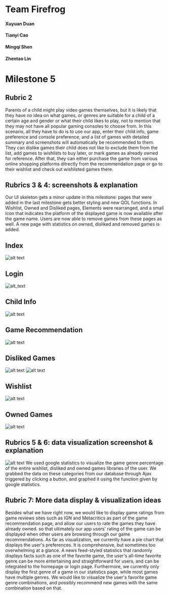 # Team Firefrog
#### Xuyuan Duan
#### Tianyi Cao
#### Mingqi Shen
#### Zhentao Lin  

# Milestone 5
## Rubric 2 
Parents of a child might play video games themselves, but it is likely that they have no idea on what games, or genres are suitable for a child of a certain age and gender or what their child likes to play, not to mention that they may not have all popular gaming consoles to choose from. In this scenario, all they have to do is to use our app, enter their child info, game preference and console preference, and a list of games with detailed summary and screenshots will automatically be recommended to them. They can dislike games their child does not like to exclude them from the list, add games to wishlists to buy later, or mark games as already owned for reference. After that, they can either purchase the game from various online shopping platforms ditrectly from the recommendation page or go to their wishlist and check out wishlisted games there. 
## Rubrics 3 & 4: screenshots & explanation
Our UI skeleton gets a minor update in this milestone: pages that were added in the last milestone gets better styling and new QOL functions. In Wishlist, Owned and Disliked pages, Elements were rearranged, and a small icon that indicates the platform of the displayed game is now available after the game name. Users are now able to remove games from these pages as well. A new page with statistics on owned, disliked and removed games is added.
## Index

![alt text](https://github.com/mis046/COGS121_SP19_MS-ZL-TC-XD/blob/ms4/ms4_screenshots/Screen%20Shot%202019-05-22%20at%2010.32.26%20AM.png)

## Login

![alt_text](https://github.com/mis046/COGS121_SP19_MS-ZL-TC-XD/blob/ms4/ms4_screenshots/Screen%20Shot%202019-05-22%20at%2010.33.12%20AM.png)

## Child Info

![alt text](https://github.com/mis046/COGS121_SP19_MS-ZL-TC-XD/blob/ms4/ms4_screenshots/Screen%20Shot%202019-05-22%20at%2010.33.52%20AM.png)

## Game Recommendation

![alt text](https://github.com/mis046/COGS121_SP19_MS-ZL-TC-XD/blob/ms4/ms4_screenshots/Screen%20Shot%202019-05-22%20at%2010.42.29%20AM.png)

## Disliked Games
![alt text](https://github.com/mis046/COGS121_SP19_MS-ZL-TC-XD/blob/ms5/ms5_screenshots/dislike.png)
![alt text](https://github.com/mis046/COGS121_SP19_MS-ZL-TC-XD/blob/ms5/ms5_screenshots/owned-2.png)

## Wishlist
![alt text](https://github.com/mis046/COGS121_SP19_MS-ZL-TC-XD/blob/ms5/ms5_screenshots/wishlist.png)

## Owned Games
![alt text](https://github.com/mis046/COGS121_SP19_MS-ZL-TC-XD/blob/ms5/ms5_screenshots/owned.png)

## Rubrics 5 & 6: data visualization screenshot & explanation

![alt text](https://github.com/mis046/COGS121_SP19_MS-ZL-TC-XD/blob/ms5/ms5_screenshots/statistics.png)
We used google statistics to visualize the game genre percentage of the entire wishlist, disliked and owned games libraries of the user. We grabbed the data on these categories from our database through Ajax triggered by clicking a button, and graphed it using the function given by google statistics. 


## Rubric 7: More data display & visualization ideas
Besides what we have right now, we would like to display game ratings from game reviews sites such as IGN and Metacritics as part of the game recommendation page, and allow our users to rate the games they have already owned. so that ultimately our app users' rating of the game can be displayed when other users are browsing through our game recommendations.
As far as visualization, we currently have a pie chart that displays the user's preferences. It is comprehensive, but sometimes too overwhelming at a glance. A news feed-styled statistics that randomly displays facts such as one of the favorite game, the user's all-time favorite genre can be more entertaining and straightforward for users, and can be integrated to the homepage or login page. Furthermore, we currently only display the first genre of a game in our statistics page, while most games have multiple genres. We would like to visualize the user's favorite game genre combinations, and possibly recommend new games with the same combination based on that.

##

